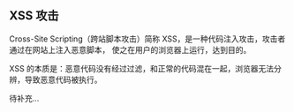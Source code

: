 ## XSS 攻击
Cross-Site Scripting（跨站脚本攻击）简称 XSS，是一种代码注入攻击，攻击者通过在网站上注入恶意脚本，
使之在用户的浏览器上运行，达到目的。

XSS 的本质是：恶意代码没有经过过滤，和正常的代码混在一起，浏览器无法分辨，导致恶意代码被执行。


待补充...

